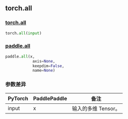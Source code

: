## torch.all
### [torch.all](https://pytorch.org/docs/stable/generated/torch.all.html?highlight=all#torch.all)

```python
torch.all(input)
```

### [paddle.all](https://www.paddlepaddle.org.cn/documentation/docs/zh/api/paddle/all_cn.html#all)

```python
paddle.all(x, 
            axis=None, 
            keepdim=False, 
            name=None)
```
### 参数差异
| PyTorch       | PaddlePaddle | 备注                                                   |
| ------------- | ------------ | ------------------------------------------------------ |
| input        | x            | 输入的多维 Tensor。                   |

